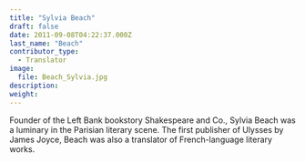 ```yaml
---
title: "Sylvia Beach"
draft: false
date: 2011-09-08T04:22:37.000Z
last_name: "Beach"
contributor_type:
  - Translator
image:
  file: Beach_Sylvia.jpg
description:
weight:
---
```


Founder of the Left Bank bookstory Shakespeare and Co., Sylvia Beach was a luminary in the Parisian literary scene. The first publisher of Ulysses by James Joyce, Beach was also a translator of French-language literary works.

